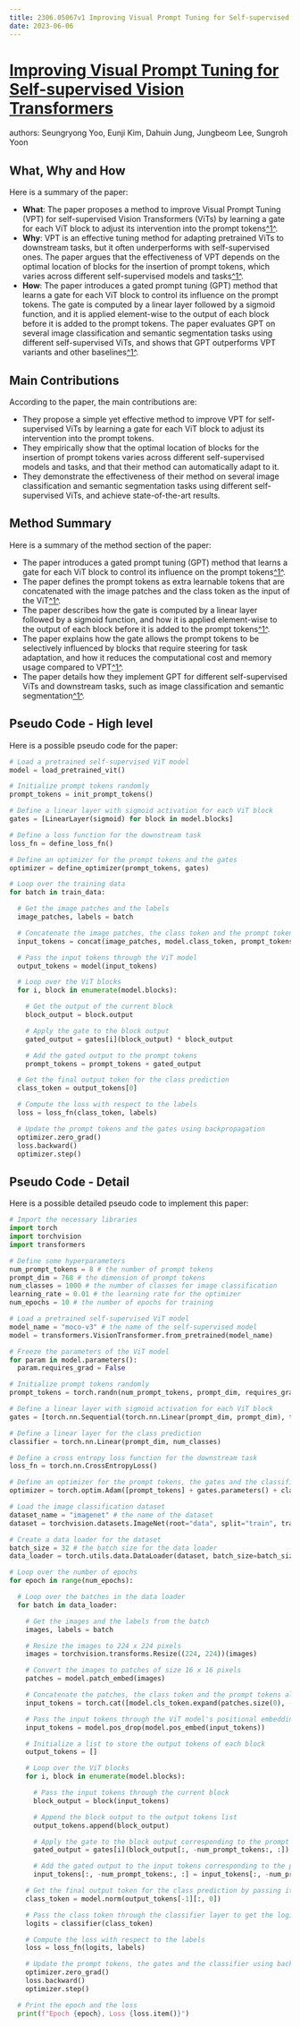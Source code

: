 ```yaml
---
title: 2306.05067v1 Improving Visual Prompt Tuning for Self-supervised Vision Transformers
date: 2023-06-06
---
```


# [Improving Visual Prompt Tuning for Self-supervised Vision Transformers](http://arxiv.org/abs/2306.05067v1)

authors: Seungryong Yoo, Eunji Kim, Dahuin Jung, Jungbeom Lee, Sungroh Yoon


## What, Why and How

[1]: https://arxiv.org/pdf/2306.05067v1.pdf "Improving Visual Prompt Tuning for Self-supervised Vision Transformers"
[2]: https://arxiv.org/abs/2306.05067 "[2306.05067] Improving Visual Prompt Tuning for Self ... - arXiv.org"
[3]: http://export.arxiv.org/abs/2306.05067 "[2306.05067] Improving Visual Prompt Tuning for Self-supervised Vision ..."

Here is a summary of the paper:

- **What**: The paper proposes a method to improve Visual Prompt Tuning (VPT) for self-supervised Vision Transformers (ViTs) by learning a gate for each ViT block to adjust its intervention into the prompt tokens[^1^][1].
- **Why**: VPT is an effective tuning method for adapting pretrained ViTs to downstream tasks, but it often underperforms with self-supervised ones. The paper argues that the effectiveness of VPT depends on the optimal location of blocks for the insertion of prompt tokens, which varies across different self-supervised models and tasks[^1^][1].
- **How**: The paper introduces a gated prompt tuning (GPT) method that learns a gate for each ViT block to control its influence on the prompt tokens. The gate is computed by a linear layer followed by a sigmoid function, and it is applied element-wise to the output of each block before it is added to the prompt tokens. The paper evaluates GPT on several image classification and semantic segmentation tasks using different self-supervised ViTs, and shows that GPT outperforms VPT variants and other baselines[^1^][1].


## Main Contributions

According to the paper, the main contributions are:

- They propose a simple yet effective method to improve VPT for self-supervised ViTs by learning a gate for each ViT block to adjust its intervention into the prompt tokens.
- They empirically show that the optimal location of blocks for the insertion of prompt tokens varies across different self-supervised models and tasks, and that their method can automatically adapt to it.
- They demonstrate the effectiveness of their method on several image classification and semantic segmentation tasks using different self-supervised ViTs, and achieve state-of-the-art results.


## Method Summary

[1]: https://arxiv.org/abs/2306.05067 "[2306.05067] Improving Visual Prompt Tuning for Self ... - arXiv.org"
[2]: https://arxiv.org/pdf/2306.05067v1.pdf "Improving Visual Prompt Tuning for Self-supervised Vision Transformers"
[3]: http://export.arxiv.org/abs/2306.05067 "[2306.05067] Improving Visual Prompt Tuning for Self-supervised Vision ..."

Here is a summary of the method section of the paper:

- The paper introduces a gated prompt tuning (GPT) method that learns a gate for each ViT block to control its influence on the prompt tokens[^1^][1].
- The paper defines the prompt tokens as extra learnable tokens that are concatenated with the image patches and the class token as the input of the ViT[^1^][1].
- The paper describes how the gate is computed by a linear layer followed by a sigmoid function, and how it is applied element-wise to the output of each block before it is added to the prompt tokens[^1^][1].
- The paper explains how the gate allows the prompt tokens to be selectively influenced by blocks that require steering for task adaptation, and how it reduces the computational cost and memory usage compared to VPT[^1^][1].
- The paper details how they implement GPT for different self-supervised ViTs and downstream tasks, such as image classification and semantic segmentation[^1^][1].


## Pseudo Code - High level

Here is a possible pseudo code for the paper:

```python
# Load a pretrained self-supervised ViT model
model = load_pretrained_vit()

# Initialize prompt tokens randomly
prompt_tokens = init_prompt_tokens()

# Define a linear layer with sigmoid activation for each ViT block
gates = [LinearLayer(sigmoid) for block in model.blocks]

# Define a loss function for the downstream task
loss_fn = define_loss_fn()

# Define an optimizer for the prompt tokens and the gates
optimizer = define_optimizer(prompt_tokens, gates)

# Loop over the training data
for batch in train_data:

  # Get the image patches and the labels
  image_patches, labels = batch

  # Concatenate the image patches, the class token and the prompt tokens
  input_tokens = concat(image_patches, model.class_token, prompt_tokens)

  # Pass the input tokens through the ViT model
  output_tokens = model(input_tokens)

  # Loop over the ViT blocks
  for i, block in enumerate(model.blocks):

    # Get the output of the current block
    block_output = block.output

    # Apply the gate to the block output
    gated_output = gates[i](block_output) * block_output

    # Add the gated output to the prompt tokens
    prompt_tokens = prompt_tokens + gated_output

  # Get the final output token for the class prediction
  class_token = output_tokens[0]

  # Compute the loss with respect to the labels
  loss = loss_fn(class_token, labels)

  # Update the prompt tokens and the gates using backpropagation
  optimizer.zero_grad()
  loss.backward()
  optimizer.step()
```


## Pseudo Code - Detail

Here is a possible detailed pseudo code to implement this paper:

```python
# Import the necessary libraries
import torch
import torchvision
import transformers

# Define some hyperparameters
num_prompt_tokens = 8 # the number of prompt tokens
prompt_dim = 768 # the dimension of prompt tokens
num_classes = 1000 # the number of classes for image classification
learning_rate = 0.01 # the learning rate for the optimizer
num_epochs = 10 # the number of epochs for training

# Load a pretrained self-supervised ViT model
model_name = "moco-v3" # the name of the self-supervised model
model = transformers.VisionTransformer.from_pretrained(model_name)

# Freeze the parameters of the ViT model
for param in model.parameters():
  param.requires_grad = False

# Initialize prompt tokens randomly
prompt_tokens = torch.randn(num_prompt_tokens, prompt_dim, requires_grad=True)

# Define a linear layer with sigmoid activation for each ViT block
gates = [torch.nn.Sequential(torch.nn.Linear(prompt_dim, prompt_dim), torch.nn.Sigmoid()) for block in model.blocks]

# Define a linear layer for the class prediction
classifier = torch.nn.Linear(prompt_dim, num_classes)

# Define a cross entropy loss function for the downstream task
loss_fn = torch.nn.CrossEntropyLoss()

# Define an optimizer for the prompt tokens, the gates and the classifier
optimizer = torch.optim.Adam([prompt_tokens] + gates.parameters() + classifier.parameters(), lr=learning_rate)

# Load the image classification dataset
dataset_name = "imagenet" # the name of the dataset
dataset = torchvision.datasets.ImageNet(root="data", split="train", transform=torchvision.transforms.ToTensor())

# Create a data loader for the dataset
batch_size = 32 # the batch size for the data loader
data_loader = torch.utils.data.DataLoader(dataset, batch_size=batch_size, shuffle=True)

# Loop over the number of epochs
for epoch in range(num_epochs):

  # Loop over the batches in the data loader
  for batch in data_loader:

    # Get the images and the labels from the batch
    images, labels = batch

    # Resize the images to 224 x 224 pixels
    images = torchvision.transforms.Resize((224, 224))(images)

    # Convert the images to patches of size 16 x 16 pixels
    patches = model.patch_embed(images)

    # Concatenate the patches, the class token and the prompt tokens along the sequence dimension
    input_tokens = torch.cat([model.cls_token.expand(patches.size(0), -1, -1), patches, prompt_tokens.expand(patches.size(0), -1, -1)], dim=1)

    # Pass the input tokens through the ViT model's positional embedding and dropout layers
    input_tokens = model.pos_drop(model.pos_embed(input_tokens))

    # Initialize a list to store the output tokens of each block
    output_tokens = []

    # Loop over the ViT blocks
    for i, block in enumerate(model.blocks):

      # Pass the input tokens through the current block
      block_output = block(input_tokens)

      # Append the block output to the output tokens list
      output_tokens.append(block_output)

      # Apply the gate to the block output corresponding to the prompt tokens
      gated_output = gates[i](block_output[:, -num_prompt_tokens:, :]) * block_output[:, -num_prompt_tokens:, :]

      # Add the gated output to the input tokens corresponding to the prompt tokens
      input_tokens[:, -num_prompt_tokens:, :] = input_tokens[:, -num_prompt_tokens:, :] + gated_output

    # Get the final output token for the class prediction by passing it through a layer normalization and a dropout layer
    class_token = model.norm(output_tokens[-1][:, 0])

    # Pass the class token through the classifier layer to get the logits
    logits = classifier(class_token)

    # Compute the loss with respect to the labels
    loss = loss_fn(logits, labels)

    # Update the prompt tokens, the gates and the classifier using backpropagation
    optimizer.zero_grad()
    loss.backward()
    optimizer.step()

  # Print the epoch and the loss
  print(f"Epoch {epoch}, Loss {loss.item()}")
```